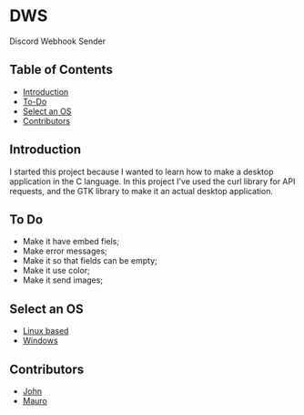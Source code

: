 # DWS
Discord Webhook Sender

## Table of Contents
- [Introduction](#introduction)
- [To-Do](#to-do)
- [Select an OS](#select-an-os)
- [Contributors](#contributors)

## Introduction
I started this project because I wanted to learn how to make a desktop application in the C language. In this project I've used the curl library for API requests, and the GTK library to make it an actual desktop application.

## To Do
- Make it have embed fiels;
- Make error messages;
- Make it so that fields can be empty;
- Make it use color;
- Make it send images;

## Select an OS
- [Linux based](linux.md)
- [Windows](windows.md)

## Contributors
- [John](https://github.com/p3rs0n-001)
- [Mauro](https://github.com/HowlingArcher)